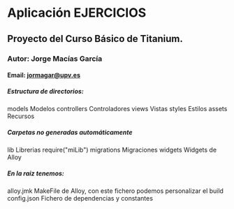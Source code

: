 # Aplicación EJERCICIOS
## Proyecto del Curso Básico de Titanium.
### Autor: Jorge Macías García
#### Email: jormagar@upv.es

##### Estructura de directorios:

models              Modelos
controllers         Controladores
views               Vistas
styles              Estilos
assets              Recursos

##### Carpetas no generadas automáticamente

lib                 Librerias require("miLib")
migrations			Migraciones
widgets				Widgets de Alloy 

##### En la raiz tenemos:

alloy.jmk           MakeFile de Alloy, con este fichero podemos personalizar el build
config.json         Fichero de dependencias y constantes